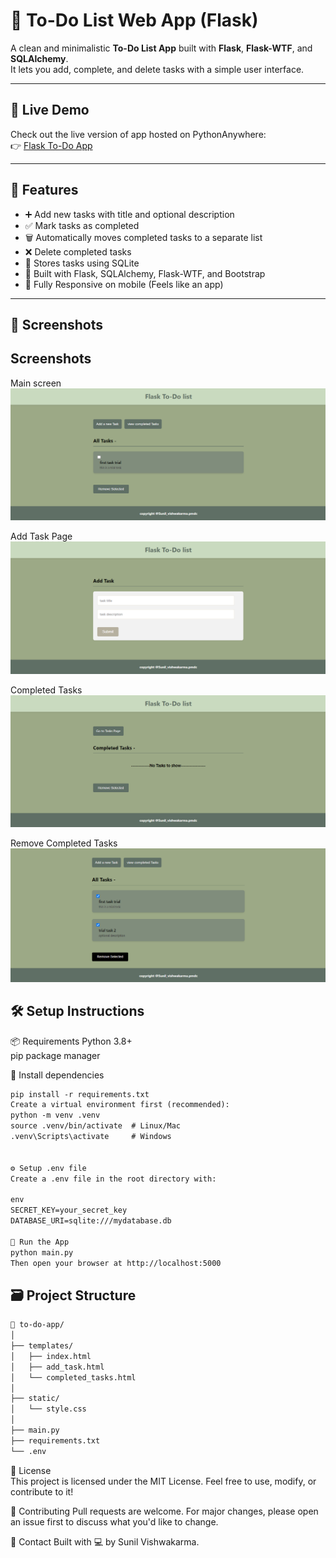 # 📝 To-Do List Web App (Flask)

A clean and minimalistic **To-Do List App** built with **Flask**, **Flask-WTF**, and **SQLAlchemy**.  
It lets you add, complete, and delete tasks with a simple user interface.

---
## 🚀 Live Demo

Check out the live version of app hosted on PythonAnywhere:  
👉 [Flask To-Do App](https://hakku.pythonanywhere.com)

---
## 🚀 Features

- ➕ Add new tasks with title and optional description
- ✅ Mark tasks as completed
- 🗑️ Automatically moves completed tasks to a separate list
- ❌ Delete completed tasks
- 💾 Stores tasks using SQLite
- 🧠 Built with Flask, SQLAlchemy, Flask-WTF, and Bootstrap
- 📱 Fully Responsive on mobile (Feels like an app)

---

## 📸 Screenshots

<h2>Screenshots</h2>

Main screen  
![Main Page](./screenshots/home.png)

Add Task Page  
![Add Task](screenshots/add-task.png)

Completed Tasks  
![Completed Tasks](screenshots/completed-tasks.png)

Remove Completed Tasks  
![Remove completed Tasks](screenshots/remove-tasks.png)


## 🛠️ Setup Instructions
📦 Requirements
Python 3.8+                
pip package manager

🧱 Install dependencies
```html
pip install -r requirements.txt 
Create a virtual environment first (recommended):
python -m venv .venv
source .venv/bin/activate  # Linux/Mac 
.venv\Scripts\activate     # Windows


⚙️ Setup .env file
Create a .env file in the root directory with:

env
SECRET_KEY=your_secret_key
DATABASE_URI=sqlite:///mydatabase.db

🚦 Run the App
python main.py
Then open your browser at http://localhost:5000
```
## 🗃️ Project Structure
```html
📁 to-do-app/
│
├── templates/
│   ├── index.html
│   ├── add_task.html
│   └── completed_tasks.html
│
├── static/
│   └── style.css
│
├── main.py
├── requirements.txt
└── .env
```
📄 License <br>
This project is licensed under the MIT License.
Feel free to use, modify, or contribute to it!

🙌 Contributing
Pull requests are welcome. For major changes, please open an issue first to discuss what you'd like to change.

💬 Contact
Built with 💻 by Sunil Vishwakarma.
